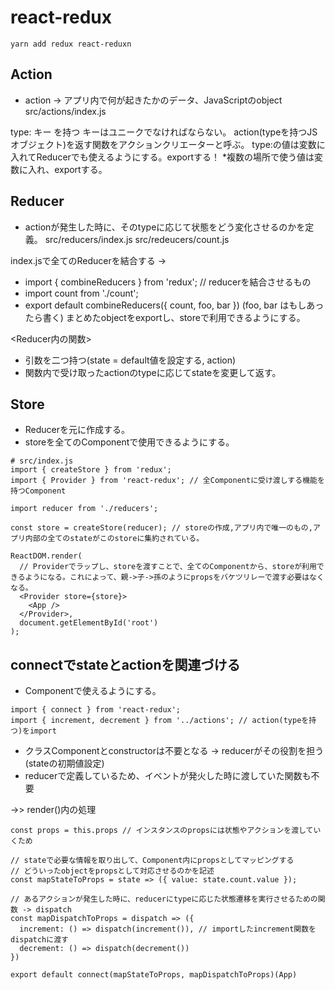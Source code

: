 # react-redux

```
yarn add redux react-reduxn
```

## Action
- action -> アプリ内で何が起きたかのデータ、JavaScriptのobject
src/actions/index.js

type: キー を持つ
キーはユニークでなければならない。
action(typeを持つJSオブジェクト)を返す関数をアクションクリエーターと呼ぶ。
type:の値は変数に入れてReducerでも使えるようにする。exportする！
*複数の場所で使う値は変数に入れ、exportする。

## Reducer
- actionが発生した時に、そのtypeに応じて状態をどう変化させるのかを定義。
src/reducers/index.js
src/redeucers/count.js

index.jsで全てのReducerを結合する ->
- import { combineReducers } from 'redux'; // reducerを結合させるもの
- import count from './count';
- export default combineReducers({ count, foo, bar })
(foo, bar はもしあったら書く)
まとめたobjectをexportし、storeで利用できるようにする。

<Reducer内の関数>
- 引数を二つ持つ(state = default値を設定する, action)
- 関数内で受け取ったactionのtypeに応じてstateを変更して返す。

## Store
- Reducerを元に作成する。
- storeを全てのComponentで使用できるようにする。

```
# src/index.js
import { createStore } from 'redux';
import { Provider } from 'react-redux'; // 全Componentに受け渡しする機能を持つComponent

import reducer from './reducers';

const store = createStore(reducer); // storeの作成,アプリ内で唯一のもの,アプリ内部の全てのstateがこのstoreに集約されている。

ReactDOM.render(
  // Providerでラップし、storeを渡すことで、全てのComponentから、storeが利用できるようになる。これによって、親->子->孫のようにpropsをバケツリレーで渡す必要はなくなる。
  <Provider store={store}>
    <App />
  </Provider>,
  document.getElementById('root')
);
```

## connectでstateとactionを関連づける
- Componentで使えるようにする。

```
import { connect } from 'react-redux';
import { increment, decrement } from '../actions'; // action(typeを持つ)をimport
```
- クラスComponentとconstructorは不要となる -> reducerがその役割を担う(stateの初期値設定)
- reducerで定義しているため、イベントが発火した時に渡していた関数も不要

->> render()内の処理
```
const props = this.props // インスタンスのpropsには状態やアクションを渡していくため

// stateで必要な情報を取り出して、Component内にpropsとしてマッピングする
// どういったobjectをpropsとして対応させるのかを記述
const mapStateToProps = state => ({ value: state.count.value });

// あるアクションが発生した時に、reducerにtypeに応じた状態遷移を実行させるための関数 -> dispatch
const mapDispatchToProps = dispatch => ({
  increment: () => dispatch(increment()), // importしたincrement関数をdispatchに渡す
  decrement: () => dispatch(decrement())
})

export default connect(mapStateToProps, mapDispatchToProps)(App)

```
